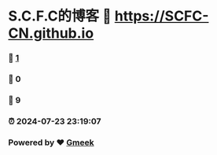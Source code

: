 # S.C.F.C的博客 :link: https://SCFC-CN.github.io 
### :page_facing_up: [1](https://SCFC-CN.github.io/tag.html) 
### :speech_balloon: 0 
### :hibiscus: 9 
### :alarm_clock: 2024-07-23 23:19:07 
### Powered by :heart: [Gmeek](https://github.com/Meekdai/Gmeek)
